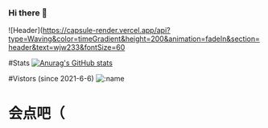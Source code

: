 ### Hi there 👋
![Header](https://capsule-render.vercel.app/api?type=Waving&color=timeGradient&height=200&animation=fadeIn&section=header&text=wjw233&fontSize=60

#Stats
[![Anurag's GitHub stats](https://github-readme-stats.vercel.app/api?username=wjw233)](https://github.com/anuraghazra/github-readme-stats)

#Vistors (since 2021-6-6)
![:name](https://count.getloli.com/get/@:wjw233)

# 会点吧（


